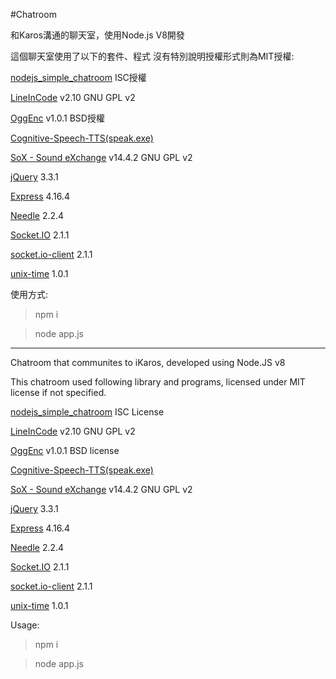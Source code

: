 #Chatroom

和Karos溝通的聊天室，使用Node.js V8開發

這個聊天室使用了以下的套件、程式  沒有特別說明授權形式則為MIT授權:

[nodejs_simple_chatroom](https://github.com/aszx87410/nodejs_simple_chatroom) ISC授權

[LineInCode](https://romanrm.net/lineincode) v2.10  GNU GPL v2

[OggEnc](https://ftp.osuosl.org/pub/xiph/releases/vorbis/) v1.0.1 BSD授權

[Cognitive-Speech-TTS(speak.exe)](https://github.com/ikaros-nutc/Cognitive-Speech-TTS)

[SoX - Sound eXchange](https://sourceforge.net/projects/sox/) v14.4.2  GNU GPL v2

[jQuery](https://jquery.com/) 3.3.1

[Express](https://expressjs.com/) 4.16.4

[Needle](https://www.npmjs.com/package/needle) 2.2.4

[Socket.IO](https://socket.io/) 2.1.1

[socket.io-client](https://www.npmjs.com/package/socket.io-client) 2.1.1

[unix-time](https://www.npmjs.com/package/unix-time) 1.0.1

使用方式:

> npm i

> node app.js

***

Chatroom that communites to iKaros, developed using Node.JS v8

This chatroom used following library and programs, licensed under MIT license if not specified.

[nodejs_simple_chatroom](https://github.com/aszx87410/nodejs_simple_chatroom) ISC License

[LineInCode](https://romanrm.net/lineincode) v2.10  GNU GPL v2

[OggEnc](https://ftp.osuosl.org/pub/xiph/releases/vorbis/) v1.0.1 BSD license

[Cognitive-Speech-TTS(speak.exe)](https://github.com/ikaros-nutc/Cognitive-Speech-TTS)

[SoX - Sound eXchange](https://sourceforge.net/projects/sox/) v14.4.2  GNU GPL v2

[jQuery](https://jquery.com/) 3.3.1

[Express](https://expressjs.com/) 4.16.4

[Needle](https://www.npmjs.com/package/needle) 2.2.4

[Socket.IO](https://socket.io/) 2.1.1

[socket.io-client](https://www.npmjs.com/package/socket.io-client) 2.1.1

[unix-time](https://www.npmjs.com/package/unix-time) 1.0.1

Usage:

> npm i

> node app.js